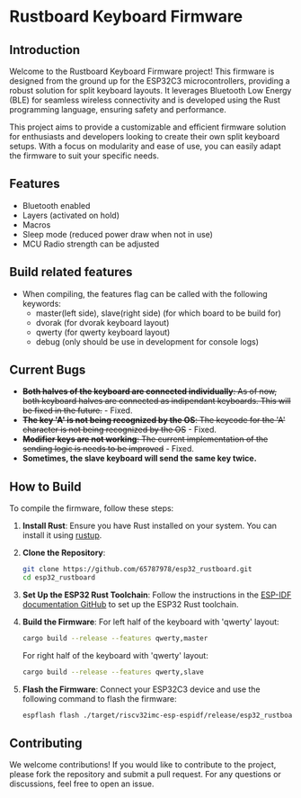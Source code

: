 # Rustboard Keyboard Firmware

## Introduction

Welcome to the Rustboard Keyboard Firmware project! This firmware is designed from the ground up for the ESP32C3 microcontrollers, providing a robust solution for split keyboard layouts. It leverages Bluetooth Low Energy (BLE) for seamless wireless connectivity and is developed using the Rust programming language, ensuring safety and performance.

This project aims to provide a customizable and efficient firmware solution for enthusiasts and developers looking to create their own split keyboard setups. With a focus on modularity and ease of use, you can easily adapt the firmware to suit your specific needs.

## Features
- Bluetooth enabled
- Layers (activated on hold)
- Macros
- Sleep mode (reduced power draw when not in use)
- MCU Radio strength can be adjusted

## Build related features
- When compiling, the features flag can be called with the following keywords:
   - master(left side), slave(right side) (for which board to be build for)
   - dvorak (for dvorak keyboard layout)
   - qwerty (for qwerty keyboard layout)
   - debug (only should be use in development for console logs)

## Current Bugs

- ~~**Both halves of the keyboard are connected individually**: As of now, both keyboard halves are connected as indipendant keyboards. This will be fixed in the future.~~ - Fixed.
- ~~**The key 'A' is not being recognized by the OS**: The keycode for the 'A' character is not being recognized by the OS~~ - Fixed.
- ~~**Modifier keys are not working**: The current implementation of the sending logic is needs to be improved~~ - Fixed.
- **Sometimes, the slave keyboard will send the same key twice.**
## How to Build

To compile the firmware, follow these steps:

1. **Install Rust**: Ensure you have Rust installed on your system. You can install it using [rustup](https://rustup.rs/).

2. **Clone the Repository**:

   ```bash
   git clone https://github.com/65787978/esp32_rustboard.git
   cd esp32_rustboard
   ```

3. **Set Up the ESP32 Rust Toolchain**: Follow the instructions in the [ESP-IDF documentation GitHub](https://github.com/esp-rs) to set up the ESP32 Rust toolchain.

4. **Build the Firmware**:
   For left half of the keyboard with 'qwerty' layout:

   ```bash
   cargo build --release --features qwerty,master
   ```

   For right half of the keyboard with 'qwerty' layout:

   ```bash
   cargo build --release --features qwerty,slave
   ```

5. **Flash the Firmware**: Connect your ESP32C3 device and use the following command to flash the firmware:
   ```bash
   espflash flash ./target/riscv32imc-esp-espidf/release/esp32_rustboard
   ```

## Contributing

We welcome contributions! If you would like to contribute to the project, please fork the repository and submit a pull request. For any questions or discussions, feel free to open an issue.

